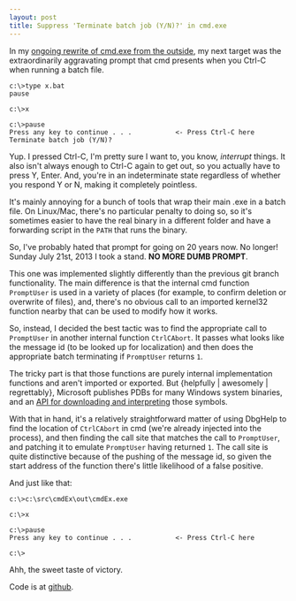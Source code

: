 ```yaml
---
layout: post
title: Suppress 'Terminate batch job (Y/N)?' in cmd.exe
---
```


In my [ongoing rewrite of cmd.exe from the
outside](/2013/07/04/git-branch-in-cmd/), my next target was the
extraordinarily aggravating prompt that cmd presents when you Ctrl-C
when running a batch file.

    c:\>type x.bat
    pause

    c:\>x

    c:\>pause
    Press any key to continue . . .           <- Press Ctrl-C here
    Terminate batch job (Y/N)?

Yup. I pressed Ctrl-C, I'm pretty sure I want to, you know, *interrupt*
things. It also isn't always enough to Ctrl-C again to get out, so you
actually have to press Y, Enter. And, you're in an indeterminate state
regardless of whether you respond Y or N, making it completely
pointless.

It's mainly annoying for a bunch of tools that wrap their main .exe in a
batch file. On Linux/Mac, there's no particular penalty to doing so, so
it's sometimes easier to have the real binary in a different folder and
have a forwarding script in the `PATH` that runs the binary.

So, I've probably hated that prompt for going on 20 years now. No
longer! Sunday July 21st, 2013 I took a stand. **NO MORE DUMB PROMPT**.

This one was implemented slightly differently than the previous git
branch functionality. The main difference is that the internal cmd
function `PromptUser` is used in a variety of places (for example, to
confirm deletion or overwrite of files), and, there's no obvious call to
an imported kernel32 function nearby that can be used to modify how it
works.

So, instead, I decided the best tactic was to find the appropriate call
to `PromptUser` in another internal function `CtrlCAbort`. It passes
what looks like the message id (to be looked up for localization) and
then does the appropriate batch terminating if `PromptUser` returns `1`.

The tricky part is that those functions are purely internal
implementation functions and aren't imported or exported. But {helpfully
| awesomely | regrettably}, Microsoft publishes PDBs for many Windows
system binaries, and an [API for downloading and
interpreting](http://msdn.microsoft.com/en-us/library/windows/desktop/ms679294.aspx)
those symbols.

With that in hand, it's a relatively straightforward matter of using
DbgHelp to find the location of `CtrlCAbort` in cmd (we're already
injected into the process), and then finding the call site that matches
the call to `PromptUser`, and patching it to emulate `PromptUser` having
returned `1`. The call site is quite distinctive because of the pushing
of the message id, so given the start address of the function there's
little likelihood of a false positive.

And just like that:

    c:\>c:\src\cmdEx\out\cmdEx.exe

    c:\>x

    c:\>pause
    Press any key to continue . . .           <- Press Ctrl-C here

    c:\>

Ahh, the sweet taste of victory.

Code is at [github](https://github.com/sgraham/cmdEx/).
